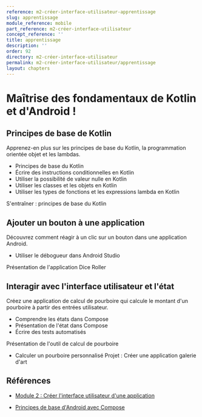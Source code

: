 ```yaml
---
reference: m2-créer-interface-utilisateur-apprentissage
slug: apprentissage
module_reference: mobile
part_reference: m2-créer-interface-utilisateur
concept_reference: ''
title: apprentissage
description: ''
order: 92
directory: m2-créer-interface-utilisateur
permalink: m2-créer-interface-utilisateur/apprentissage
layout: chapters
---
```



# Maîtrise des fondamentaux de Kotlin et d'Android !



## Principes de base de Kotlin

Apprenez-en plus sur les principes de base du Kotlin, la programmation orientée objet et les lambdas.

* Principes de base du Kotlin
* Écrire des instructions conditionnelles en Kotlin
* Utiliser la possibilité de valeur nulle en Kotlin
* Utiliser les classes et les objets en Kotlin
* Utiliser les types de fonctions et les expressions lambda en Kotlin

S'entraîner : principes de base du Kotlin

## Ajouter un bouton à une application

Découvrez comment réagir à un clic sur un bouton dans une application Android.

* Utiliser le débogueur dans Android Studio

Présentation de l'application Dice Roller

## Interagir avec l'interface utilisateur et l'état

Créez une application de calcul de pourboire qui calcule le montant d'un pourboire à partir des entrées utilisateur.

* Comprendre les états dans Compose
* Présentation de l'état dans Compose
* Écrire des tests automatisés

Présentation de l'outil de calcul de pourboire
* Calculer un pourboire personnalisé
Projet : Créer une application galerie d'art



## Références 


- [Module 2 : Créer l'interface utilisateur d'une application](https://developer.android.com/courses/android-basics-compose/unit-2?hl=fr)

- [Principes de base d'Android avec Compose](https://developer.android.com/courses/android-basics-compose/course?hl=fr)